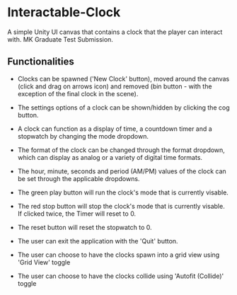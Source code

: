 # Interactable-Clock
A simple Unity UI canvas that contains a clock that the player can interact with. MK Graduate Test Submission.

## Functionalities
- Clocks can be spawned ('New Clock' button), moved around the canvas (click and drag on arrows icon) and removed (bin button - with the exception of the final clock in the scene).

- The settings options of a clock can be shown/hidden by clicking the cog button.

- A clock can function as a display of time, a countdown timer and a stopwatch by changing the mode dropdown.

- The format of the clock can be changed through the format dropdown, which can display as analog or a variety of digital time formats.

- The hour, minute, seconds and period (AM/PM) values of the clock can be set through the applicable dropdowns.

- The green play button will run the clock's mode that is currently visable.

- The red stop button will stop the clock's mode that is currently visable. If clicked twice, the Timer will reset to 0.

- The reset button will reset the stopwatch to 0.

- The user can exit the application with the 'Quit' button.

- The user can choose to have the clocks spawn into a grid view using 'Grid View' toggle

- The user can choose to have the clocks collide using 'Autofit (Collide)' toggle
